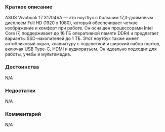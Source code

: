 ### **Краткое описание**
ASUS Vivobook 17 X1704VA — это ноутбук с большим 17,3-дюймовым дисплеем Full HD (1920 x 1080), который обеспечивает четкое изображение и комфорт при работе. Он оснащен процессорами Intel Core i7, поддерживает до 16 ГБ оперативной памяти DDR4 и предлагает варианты SSD-накопителей до 1 ТБ.  Этот ноутбук также имеет антибликовый экран, клавиатуру с подсветкой и широкий набор портов, включая USB Type-C, HDMI и аудиоразъем. Он идеально подходит для работы, учебы и мультимедиа.

### **Достоинства**
N/A

### **Недостатки**
N/A

### **Комментарий**
N/A
